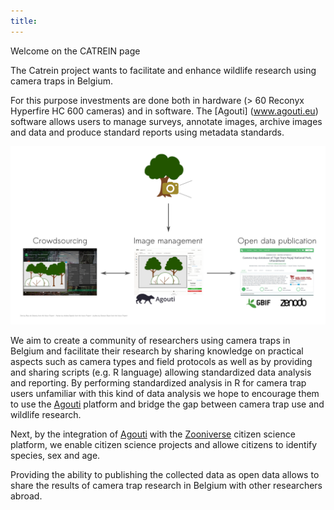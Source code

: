```yaml
---
title:
---
```


Welcome on the CATREIN page

The Catrein project wants to facilitate and enhance wildlife research using camera traps in Belgium.

For this purpose investments are done both in hardware (> 60 Reconyx Hyperfire HC 600 cameras) and in software. The [Agouti] (www.agouti.eu) software allows users to manage surveys, annotate images, archive images and data and produce standard reports using metadata standards. 

![](images/overview_catrein_project.png)

We aim to create a community of researchers using camera traps in Belgium and facilitate their research by sharing knowledge on practical aspects such as camera types and field protocols as well as by providing and sharing scripts (e.g. R language) allowing standardized data analysis and reporting. By performing standardized analysis in R for camera trap users unfamiliar with this kind of data analysis we hope to encourage them to use the [Agouti](www.agouti.eu) platform and bridge the gap between camera trap use and wildlife research. 

Next, by the integration of [Agouti](www.agouti.eu) with the [Zooniverse](https://www.zooniverse.org/) citizen science platform, we enable citizen science projects and allowe citizens to identify species, sex and age.

Providing the ability to publishing the collected data as open data allows to share the results of camera trap research in Belgium with other researchers abroad. 

